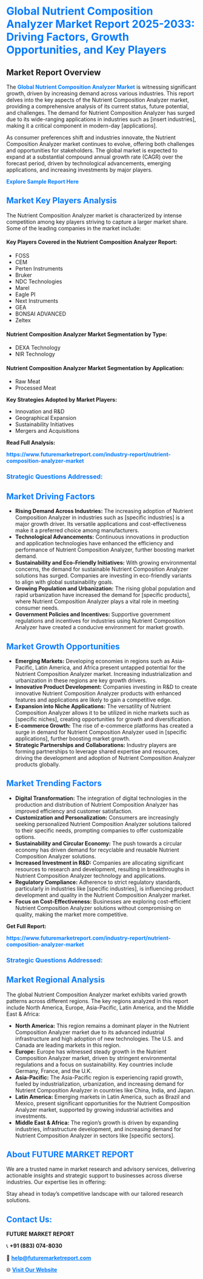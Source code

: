 <h1 style="color: #007BFF;">Global Nutrient Composition Analyzer Market Report 2025-2033: Driving Factors, Growth Opportunities, and Key Players</h1>

<section id="overview">
<h2>Market Report Overview</h2>
<p>The <a href="https://www.futuremarketreport.com/industry-report/nutrient-composition-analyzer-market" style="color: #007BFF; text-decoration: none;"><strong>Global Nutrient Composition Analyzer Market</strong></a> is witnessing significant growth, driven by increasing demand across various industries. This report delves into the key aspects of the Nutrient Composition Analyzer market, providing a comprehensive analysis of its current status, future potential, and challenges. The demand for Nutrient Composition Analyzer has surged due to its wide-ranging applications in industries such as [insert industries], making it a critical component in modern-day [applications].</p>
<p>As consumer preferences shift and industries innovate, the Nutrient Composition Analyzer market continues to evolve, offering both challenges and opportunities for stakeholders. The global market is expected to expand at a substantial compound annual growth rate (CAGR) over the forecast period, driven by technological advancements, emerging applications, and increasing investments by major players.</p>
</section>

<section id="overview">
<p><a href="https://www.futuremarketreport.com/request-sample/reportId=42481" style="color: #007BFF; text-decoration: none;"><strong>Explore Sample Report Here</strong></a></p>
</section>

<section id="key-players">
<h2 style="color: #007BFF;">Market Key Players Analysis</h2>
<p>The Nutrient Composition Analyzer market is characterized by intense competition among key players striving to capture a larger market share. Some of the leading companies in the market include:</p>
<h4>Key Players Covered in the Nutrient Composition Analyzer Report:</h4>
<ul><li>FOSS</li><li>CEM</li><li>Perten Instruments</li><li>Bruker</li><li>NDC Technologies</li><li>Marel</li><li>Eagle PI</li><li>Next Instruments</li><li>GEA</li><li>BONSAI ADVANCED</li><li>Zeltex</li></ul>
<h4>Nutrient Composition Analyzer Market Segmentation by Type:</h4>
<ul><li>DEXA Technology</li><li>NIR Technology</li></ul>

<h4>Nutrient Composition Analyzer Market Segmentation by Application:</h4>
<ul><li>Raw Meat</li><li>Processed Meat</li></ul>
<p><strong>Key Strategies Adopted by Market Players:</strong></p>
<ul>
<li>Innovation and R&D</li>
<li>Geographical Expansion</li>
<li>Sustainability Initiatives</li>
<li>Mergers and Acquisitions</li>
</ul>
</section>

<section>
<p><strong>Read Full Analysis: </strong></p><a href="https://www.futuremarketreport.com/industry-report/nutrient-composition-analyzer-market" style="color: #007BFF; text-decoration: none;"><strong>https://www.futuremarketreport.com/industry-report/nutrient-composition-analyzer-market</strong></a>
<h3 style="color: #007BFF;">Strategic Questions Addressed:</h3>
</section>

<section id="driving-factors">
<h2 style="color: #007BFF;">Market Driving Factors</h2>
<ul>
<li><strong>Rising Demand Across Industries:</strong> The increasing adoption of Nutrient Composition Analyzer in industries such as [specific industries] is a major growth driver. Its versatile applications and cost-effectiveness make it a preferred choice among manufacturers.</li>
<li><strong>Technological Advancements:</strong> Continuous innovations in production and application technologies have enhanced the efficiency and performance of Nutrient Composition Analyzer, further boosting market demand.</li>
<li><strong>Sustainability and Eco-Friendly Initiatives:</strong> With growing environmental concerns, the demand for sustainable Nutrient Composition Analyzer solutions has surged. Companies are investing in eco-friendly variants to align with global sustainability goals.</li>
<li><strong>Growing Population and Urbanization:</strong> The rising global population and rapid urbanization have increased the demand for [specific products], where Nutrient Composition Analyzer plays a vital role in meeting consumer needs.</li>
<li><strong>Government Policies and Incentives:</strong> Supportive government regulations and incentives for industries using Nutrient Composition Analyzer have created a conducive environment for market growth.</li>
</ul>
</section>

<section id="growth-opportunities">
<h2 style="color: #007BFF;">Market Growth Opportunities</h2>
<ul>
<li><strong>Emerging Markets:</strong> Developing economies in regions such as Asia-Pacific, Latin America, and Africa present untapped potential for the Nutrient Composition Analyzer market. Increasing industrialization and urbanization in these regions are key growth drivers.</li>
<li><strong>Innovative Product Development:</strong> Companies investing in R&D to create innovative Nutrient Composition Analyzer products with enhanced features and applications are likely to gain a competitive edge.</li>
<li><strong>Expansion into Niche Applications:</strong> The versatility of Nutrient Composition Analyzer allows it to be utilized in niche markets such as [specific niches], creating opportunities for growth and diversification.</li>
<li><strong>E-commerce Growth:</strong> The rise of e-commerce platforms has created a surge in demand for Nutrient Composition Analyzer used in [specific applications], further boosting market growth.</li>
<li><strong>Strategic Partnerships and Collaborations:</strong> Industry players are forming partnerships to leverage shared expertise and resources, driving the development and adoption of Nutrient Composition Analyzer products globally.</li>
</ul>
</section>

<section id="trending-factors">
<h2 style="color: #007BFF;">Market Trending Factors</h2>
<ul>
<li><strong>Digital Transformation:</strong> The integration of digital technologies in the production and distribution of Nutrient Composition Analyzer has improved efficiency and customer satisfaction.</li>
<li><strong>Customization and Personalization:</strong> Consumers are increasingly seeking personalized Nutrient Composition Analyzer solutions tailored to their specific needs, prompting companies to offer customizable options.</li>
<li><strong>Sustainability and Circular Economy:</strong> The push towards a circular economy has driven demand for recyclable and reusable Nutrient Composition Analyzer solutions.</li>
<li><strong>Increased Investment in R&D:</strong> Companies are allocating significant resources to research and development, resulting in breakthroughs in Nutrient Composition Analyzer technology and applications.</li>
<li><strong>Regulatory Compliance:</strong> Adherence to strict regulatory standards, particularly in industries like [specific industries], is influencing product development and quality in the Nutrient Composition Analyzer market.</li>
<li><strong>Focus on Cost-Effectiveness:</strong> Businesses are exploring cost-efficient Nutrient Composition Analyzer solutions without compromising on quality, making the market more competitive.</li>
</ul>
</section>

<section>
<p><strong>Get Full Report: </strong></p><a href="https://www.futuremarketreport.com/industry-report/nutrient-composition-analyzer-market" style="color: #007BFF; text-decoration: none;"><strong>https://www.futuremarketreport.com/industry-report/nutrient-composition-analyzer-market</strong></a>
<h3 style="color: #007BFF;">Strategic Questions Addressed:</h3>
</section>


<section id="regional-analysis">
<h2 style="color: #007BFF;">Market Regional Analysis</h2>
<p>The global Nutrient Composition Analyzer market exhibits varied growth patterns across different regions. The key regions analyzed in this report include North America, Europe, Asia-Pacific, Latin America, and the Middle East & Africa:</p>
<ul>
<li><strong>North America:</strong> This region remains a dominant player in the Nutrient Composition Analyzer market due to its advanced industrial infrastructure and high adoption of new technologies. The U.S. and Canada are leading markets in this region.</li>
<li><strong>Europe:</strong> Europe has witnessed steady growth in the Nutrient Composition Analyzer market, driven by stringent environmental regulations and a focus on sustainability. Key countries include Germany, France, and the U.K.</li>
<li><strong>Asia-Pacific:</strong> The Asia-Pacific region is experiencing rapid growth, fueled by industrialization, urbanization, and increasing demand for Nutrient Composition Analyzer in countries like China, India, and Japan.</li>
<li><strong>Latin America:</strong> Emerging markets in Latin America, such as Brazil and Mexico, present significant opportunities for the Nutrient Composition Analyzer market, supported by growing industrial activities and investments.</li>
<li><strong>Middle East & Africa:</strong> The region’s growth is driven by expanding industries, infrastructure development, and increasing demand for Nutrient Composition Analyzer in sectors like [specific sectors].</li>
</ul>
</section>

<footer>
<h2 style="color: #007BFF;">About FUTURE MARKET REPORT</h2>
<p>We are a trusted name in market research and advisory services, delivering actionable insights and strategic support to businesses across diverse industries. Our expertise lies in offering:</p>

<p>Stay ahead in today’s competitive landscape with our tailored research solutions.</p>

<h2 style="color: #007BFF;">Contact Us:</h2>
<p><strong>FUTURE MARKET REPORT</strong></p>
<p>📞 <strong>+91 (883) 074-8030</strong></p>
<p>📧 <strong><a href="mailto:help@futuremarketreport.com" style="color: #007BFF;">help@futuremarketreport.com</a></strong></p>
<p>🌐 <strong><a href="https://www.futuremarketreport.com/" style="color: #007BFF;">Visit Our Website</a></strong></p>
</footer>